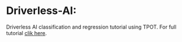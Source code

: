 # Driverless-AI:
Driverless AI classification and regression tutorial using TPOT. For full tutorial <a href="https://medium.com/@khotveer1/automate-machine-learning-build-driverless-artificial-intelligence-in-a-few-steps-a5382d501479">clik here</a>.
